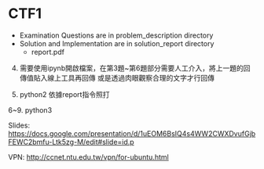 # CTF1
* Examination Questions are in problem_description directory
* Solution and Implementation are in solution_report directory
	* report.pdf

4. 需要使用ipynb開啟檔案，在第3題~第6題部分需要人工介入，將上一題的回傳值貼入線上工具再回傳
或是透過肉眼觀察合理的文字才行回傳

5. python2 依據report指令照打

6~9. python3


Slides: https://docs.google.com/presentation/d/1uEOM6BsIQ4s4WW2CWXDvufGjbFEWC2bmfu-Ltk5zg-M/edit#slide=id.p


VPN: http://ccnet.ntu.edu.tw/vpn/for-ubuntu.html
